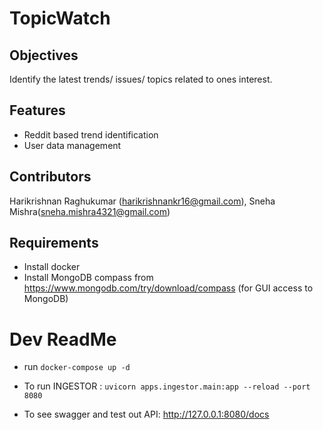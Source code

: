 # TopicWatch

## Objectives
Identify the latest trends/ issues/ topics related to ones interest.

## Features
- Reddit based trend identification
- User data management

## Contributors
Harikrishnan Raghukumar (harikrishnankr16@gmail.com), Sneha Mishra(sneha.mishra4321@gmail.com)

## Requirements
- Install docker
- Install MongoDB compass from https://www.mongodb.com/try/download/compass (for GUI access to MongoDB)

# Dev ReadMe

- run `docker-compose up -d`
- To run INGESTOR : `uvicorn apps.ingestor.main:app --reload --port 8080`


- To see swagger and test out API: http://127.0.0.1:8080/docs